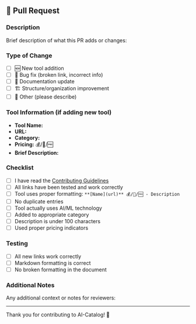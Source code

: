 ## 🚀 Pull Request

### Description
Brief description of what this PR adds or changes:

### Type of Change
- [ ] 🆕 New tool addition
- [ ] 🐛 Bug fix (broken link, incorrect info)
- [ ] 📝 Documentation update
- [ ] 🏗️ Structure/organization improvement
- [ ] 🔧 Other (please describe)

### Tool Information (if adding new tool)
- **Tool Name:** 
- **URL:** 
- **Category:** 
- **Pricing:** 💰/🔄/🆓
- **Brief Description:** 

### Checklist
- [ ] I have read the [Contributing Guidelines](../CONTRIBUTING.md)
- [ ] All links have been tested and work correctly
- [ ] Tool uses proper formatting: `**[Name](url)** 💰/🔄/🆓 - Description`
- [ ] No duplicate entries
- [ ] Tool actually uses AI/ML technology
- [ ] Added to appropriate category
- [ ] Description is under 100 characters
- [ ] Used proper pricing indicators

### Testing
- [ ] All new links work correctly
- [ ] Markdown formatting is correct
- [ ] No broken formatting in the document

### Additional Notes
Any additional context or notes for reviewers:

---

Thank you for contributing to AI-Catalog! 🎉
